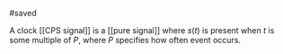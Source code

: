 #saved

A clock [[CPS signal]] is a [[pure signal]] where $s(t)$ is present when $t$ is some multiple of $P$, where $P$ specifies how often event occurs.